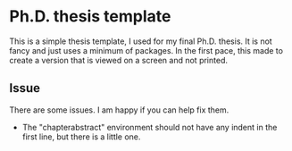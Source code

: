 # Ph.D. thesis template

This is a simple thesis template, I used for my final Ph.D. thesis.
It is not fancy and just uses a minimum of packages.
In the first pace, this made to create a version that is viewed on a screen and not printed.

## Issue

There are some issues. I am happy if you can help fix them.

* The "chapterabstract" environment should not have any indent in the first line, but there is a little one.